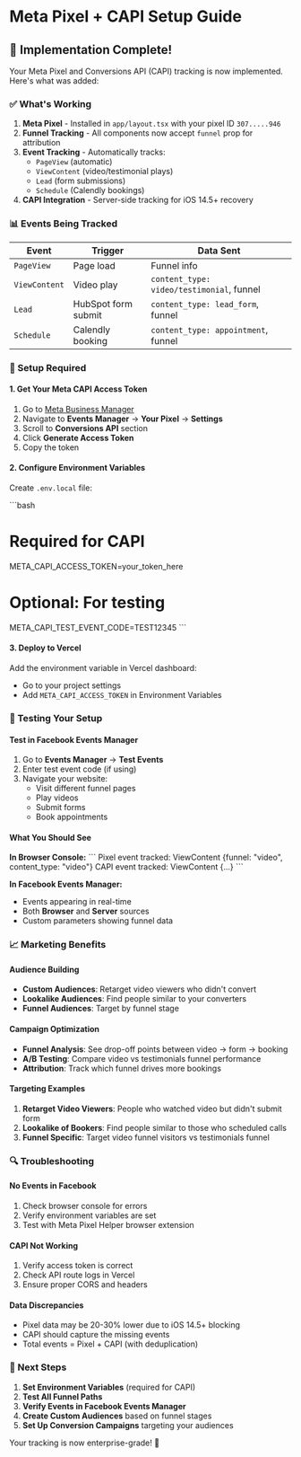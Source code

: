 # Meta Pixel + CAPI Setup Guide

## 🚀 Implementation Complete!

Your Meta Pixel and Conversions API (CAPI) tracking is now implemented. Here's what was added:

### ✅ What's Working

1. **Meta Pixel** - Installed in `app/layout.tsx` with your pixel ID `307.....946`
2. **Funnel Tracking** - All components now accept `funnel` prop for attribution
3. **Event Tracking** - Automatically tracks:
   - `PageView` (automatic)
   - `ViewContent` (video/testimonial plays)
   - `Lead` (form submissions)
   - `Schedule` (Calendly bookings)
4. **CAPI Integration** - Server-side tracking for iOS 14.5+ recovery

### 📊 Events Being Tracked

| Event | Trigger | Data Sent |
|-------|---------|-----------|
| `PageView` | Page load | Funnel info |
| `ViewContent` | Video play | `content_type: video/testimonial`, funnel |
| `Lead` | HubSpot form submit | `content_type: lead_form`, funnel |
| `Schedule` | Calendly booking | `content_type: appointment`, funnel |

### 🔧 Setup Required

#### 1. Get Your Meta CAPI Access Token

1. Go to [Meta Business Manager](https://business.facebook.com/)
2. Navigate to **Events Manager** → **Your Pixel** → **Settings**
3. Scroll to **Conversions API** section
4. Click **Generate Access Token**
5. Copy the token

#### 2. Configure Environment Variables

Create `.env.local` file:

\`\`\`bash
# Required for CAPI
META_CAPI_ACCESS_TOKEN=your_token_here

# Optional: For testing
META_CAPI_TEST_EVENT_CODE=TEST12345
\`\`\`

#### 3. Deploy to Vercel

Add the environment variable in Vercel dashboard:
- Go to your project settings
- Add `META_CAPI_ACCESS_TOKEN` in Environment Variables

### 🧪 Testing Your Setup

#### Test in Facebook Events Manager

1. Go to **Events Manager** → **Test Events**
2. Enter test event code (if using)
3. Navigate your website:
   - Visit different funnel pages
   - Play videos
   - Submit forms
   - Book appointments

#### What You Should See

**In Browser Console:**
\`\`\`
Pixel event tracked: ViewContent {funnel: "video", content_type: "video"}
CAPI event tracked: ViewContent {...}
\`\`\`

**In Facebook Events Manager:**
- Events appearing in real-time
- Both **Browser** and **Server** sources
- Custom parameters showing funnel data

### 📈 Marketing Benefits

#### Audience Building
- **Custom Audiences**: Retarget video viewers who didn't convert
- **Lookalike Audiences**: Find people similar to your converters
- **Funnel Audiences**: Target by funnel stage

#### Campaign Optimization
- **Funnel Analysis**: See drop-off points between video → form → booking
- **A/B Testing**: Compare video vs testimonials funnel performance
- **Attribution**: Track which funnel drives more bookings

#### Targeting Examples
1. **Retarget Video Viewers**: People who watched video but didn't submit form
2. **Lookalike of Bookers**: Find people similar to those who scheduled calls
3. **Funnel Specific**: Target video funnel visitors vs testimonials funnel

### 🔍 Troubleshooting

#### No Events in Facebook
1. Check browser console for errors
2. Verify environment variables are set
3. Test with Meta Pixel Helper browser extension

#### CAPI Not Working
1. Verify access token is correct
2. Check API route logs in Vercel
3. Ensure proper CORS and headers

#### Data Discrepancies
- Pixel data may be 20-30% lower due to iOS 14.5+ blocking
- CAPI should capture the missing events
- Total events = Pixel + CAPI (with deduplication)

### 📝 Next Steps

1. **Set Environment Variables** (required for CAPI)
2. **Test All Funnel Paths**
3. **Verify Events in Facebook Events Manager**
4. **Create Custom Audiences** based on funnel stages
5. **Set Up Conversion Campaigns** targeting your audiences

Your tracking is now enterprise-grade! 🎯
